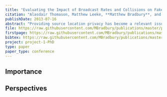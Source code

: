 ```yaml
---
title: "Evaluating the Impact of Broadcast Rates and Collisions on Fake Source Protocols for Source Location Privacy"
citation: "Alasdair Thomason, Matthew Leeke, **Matthew Bradbury**, and Arshad Jhumka. Evaluating the Impact of Broadcast Rates and Collisions on Fake Source Protocols for Source Location Privacy. In *12th IEEE International Conference on Trust, Security and Privacy in Computing and Communications (TrustCom)*, 667–674. July 2013. [doi:10.1109/TrustCom.2013.81](https://doi.org/10.1109/TrustCom.2013.81)."
publishDate: 2013-07-16
abstract: "Providing source location privacy has become a relevant issue for protocols used in the context of wireless sensor networks. In particular, where an asset is monitored using a wireless sensor network it is often the case that the location of the asset being monitored should be concealed from those eavesdropping on the network. The use of fake sources represents an approach to addressing the source location privacy problem. This paper explores practical factors for the configuration and application of fake source protocols, with a focus on the interplay between the broadcast rates of sensor nodes, message collisions and achieved privacy. Combined with existing work in energy efficient fake source protocols, these contributions evidence the existence of an effective range of broadcast rates for fake source protocols."
file: https://raw.githubusercontent.com/MBradbury/publications/master/papers/TrustCom2013.pdf
firstpage: https://raw.githubusercontent.com/MBradbury/publications/master/firstpages/TrustCom2013.svg
bibtex: https://raw.githubusercontent.com/MBradbury/publications/master/bibtex/Thomason_2013_EvaluatingImpactBroadcast.bib
project: project-1-PhD
type: paper
paper_type: conference
---
```


<!-- readmore -->

## Importance

## Perspectives


